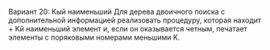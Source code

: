 Вариант 20: K­ый наименьший
Для дерева двоичного поиска с дополнительной информацией реализовать процедуру, которая находит +
K­й наименьший элемент и, если он оказывается четным, печатает элементы с поряковыми номерами
меньшими K.
